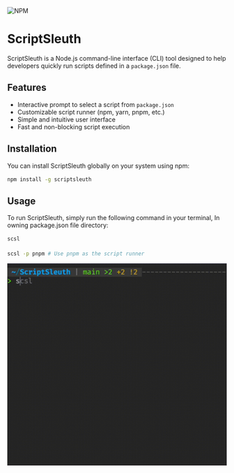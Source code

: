 ![NPM](https://img.shields.io/badge/npm-v1.0.0-blue)
# ScriptSleuth

ScriptSleuth is a Node.js command-line interface (CLI) tool designed to help developers quickly run scripts defined in a `package.json` file.

## Features

- Interactive prompt to select a script from `package.json`
- Customizable script runner (npm, yarn, pnpm, etc.)
- Simple and intuitive user interface
- Fast and non-blocking script execution

## Installation

You can install ScriptSleuth globally on your system using npm:

```bash
npm install -g scriptsleuth
```

## Usage

To run ScriptSleuth, simply run the following command in your terminal, In owning package.json file directory:

```bash
scsl

scsl -p pnpm # Use pnpm as the script runner
```

![](./assets/screen.gif)
